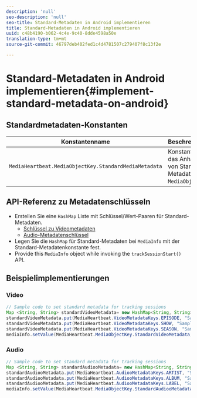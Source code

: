 ```yaml
---
description: 'null'
seo-description: 'null'
seo-title: Standard-Metadaten in Android implementieren
title: Standard-Metadaten in Android implementieren
uuid: c48b4190-b062-4c4e-9c40-8dde4598a50e
translation-type: tm+mt
source-git-commit: 46797deb402fed1c4d4781507c279407f8c13f2e

---
```



# Standard-Metadaten in Android implementieren{#implement-standard-metadata-on-android}

## Standardmetadaten-Konstanten

| Konstantenname | Beschreibung   |
|---|---|
| `MediaHeartbeat.MediaObjectKey.StandardMediaMetadata` | Konstante für das Anhängen von Standard-Metadaten an `MediaObject`. |

## API-Referenz zu Metadatenschlüsseln

* Erstellen Sie eine `HashMap` Liste mit Schlüssel/Wert-Paaren für Standard-Metadaten.
   * [Schlüssel zu Videometadaten](https://adobe-marketing-cloud.github.io/media-sdks/reference/android/com/adobe/primetime/va/simple/MediaHeartbeat.VideoMetadataKeys.html)
   * [Audio-Metadatenschlüssel](https://adobe-marketing-cloud.github.io/media-sdks/reference/android/com/adobe/primetime/va/simple/MediaHeartbeat.AudioMetadataKeys.html)
* Legen Sie die `HashMap` für Standard-Metadaten bei `MediaInfo` mit der Standard-Metadatenkonstante fest.
* Provide this `MediaInfo` object while invoking the `trackSessionStart()` API.

## Beispielimplementierungen

### Video

```java
// Sample code to set standard metadata for tracking sessions 
Map <String, String> standardVideoMetadata= new HashMap<String, String>(); 
standardVideoMetadata.put(MediaHeartbeat.VideoMetadataKeys.EPISODE, "Sample Episode"); 
standardVideoMetadata.put(MediaHeartbeat.VideoMetadataKeys.SHOW, "Sample Show"); 
standardVideoMetadata.put(MediaHeartbeat.VideoMetadataKeys.SEASON, "Sample Season"); 
mediaInfo.setValue(MediaHeartbeat.MediaObjectKey.StandardVideoMetadata, standardVideoMetadata);
```

### Audio

```java
// Sample code to set standard metadata for tracking sessions 
Map <String, String> standardAudiooMetadata= new HashMap<String, String>(); 
standardAudiooMetadata.put(MediaHeartbeat.AudiooMetadataKeys.ARTIST, "Sample Artist"); 
standardAudiooMetadata.put(MediaHeartbeat.AudiooMetadataKeys.ALBUM, "Sample Album"); 
standardAudiooMetadata.put(MediaHeartbeat.AudiooMetadataKeys.LABEL, "Sample Label"); 
mediaInfo.setValue(MediaHeartbeat.MediaObjectKey.StandardAudiooMetadata, standardAudiooMetadata);
```
